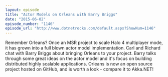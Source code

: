 ```yaml
---
layout: episode
title: "Actor Models on Orleans with Barry Briggs"
date: "2015-06-02"
episode_number: "1146"
episode_url: "http://www.dotnetrocks.com/default.aspx?ShowNum=1146"
---
```


Remember Orleans? Once an MSR project to scale Halo 4 multiplayer mode, it has grown into a full blown actor model implementation. Carl and Richard chat with Barry Briggs about bringing Orleans to your project. Barry talks through some great ideas on the actor model and it's focus on building distributed highly scalable applications. Orleans is now an open source project hosted on GitHub, and is worth a look - compare it to Akka.NET!
